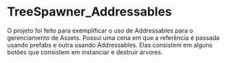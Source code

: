 # TreeSpawner_Addressables
O projeto foi feito para exemplificar o uso de Addressables para o gerenciamento de Assets. Possui uma cena em que a referência é passada usando prefabs e outra usando Addressables. Elas consistem em alguns botões que consistem em instanciar e destruir árvores.

